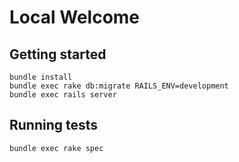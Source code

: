 # Local Welcome

## Getting started

```
bundle install
bundle exec rake db:migrate RAILS_ENV=development
bundle exec rails server
```

## Running tests

```
bundle exec rake spec
```